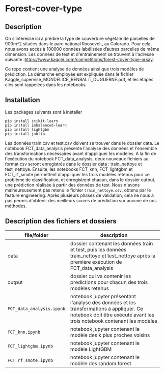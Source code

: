# Forest-cover-type

## Description

On s’intéresse ici à prédire la type de couverture végétale de parcelles de 900m^2 situées dans le parc
national Roosevelt, au Colorado. Pour cela, nous avons accès à 100000 données labélisées d’autres parcelles
de même dimension. Les données de test et d'entrainement se trouvent à l'adresse suivante :https://www.kaggle.com/competitions/forest-cover-type-orsay.

Ce repo contient une analyse de données ainsi que trois modèles de prédiction. La démarche employée est expliquée dans le fichier Kaggle_supervise_MONDELICE_BENBALIT_DUGUERNE.pdf, et les étapes clés sont rappelées dans les notebooks.


## Installation

Les packages suivants sont à installer
```{C}
pip install scikit-learn
pip install imbalanced-learn
pip install lightgbm
pip install joblib
```

Les données train.csv et test.csv doivent se trouver dans le dossier data. Le notebook FCT_data_analysis présente l'analyse des données et l'ensemble des transformations nécéssaires avant d'appliquer les modèles. A la fin de l'exécution du notebook FCT_data_analysis, deux nouveaux fichiers au format csv seront enregistrés dans le dossier data : train_nettoye et test_nettoye. 
Ensuite, les notebooks FCT_knn, FCT_lightgbm et FCT_rf_smote permettent d'appliquer les trois modèles retenus pour ce problème de classification, et enregistrent chacun, dans le dossier output, une prédiction réalisée à partir des données de test. Nous n'avons malheureusement pas retenu le fichier `train_nettoye.csv`, obtenu par le feature engineering.
Après plusieurs phases de validation, cela ne nous a pas permis d'obtenir des meilleurs scores de prédiction sur aucune de nos méthodes.



## Description des fichiers et dossiers

| file/folder | description |
|-----------|-----------|
| data  | dossier contenant les données train et test, puis les données train_nettoye et test_nettoye après la première exécution de FCT_data_analysis |
| output | dossier qui va contenir les predictions pour chacun des trois modèles retenus|
| `FCT_data_analysis.ipynb` | notebook jupyter présentant l'analyse des données et les transformations à appliquer. Ce notebook doit être exécuté avant les trois notebook contenant les modèles |
| `FCT_knn.ipynb` | notebook jupyter contenant le modèle des k plus proches voisins |
| `FCT_lightgbm.ipynb` | notebook jupyter contenant le modèle LightGBM |
| `FCT_rf_smote.ipynb` | notebook jupyter contenant le modèle des random forest |
